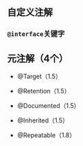 ## 自定义注解

### `@interface`关键字





## 元注解（4个）

- @Target（1.5）

- @Retention（1.5）

- @Documented（1.5）

- @Inherited（1.5）
- @Repeatable（1.8）